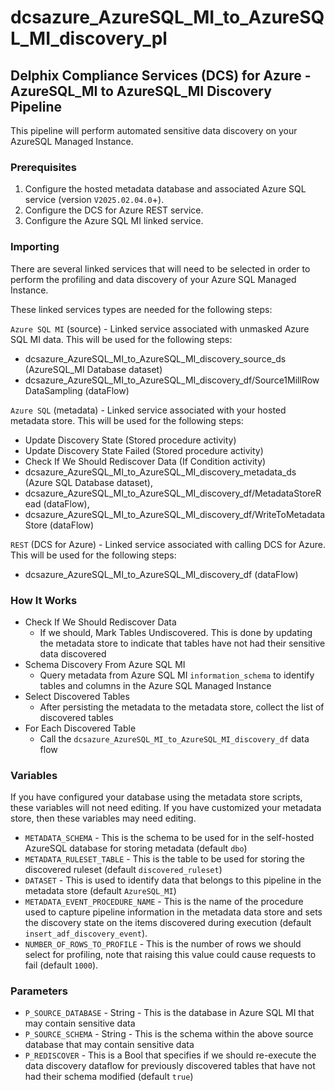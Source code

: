 # dcsazure_AzureSQL_MI_to_AzureSQL_MI_discovery_pl
## Delphix Compliance Services (DCS) for Azure - AzureSQL_MI to AzureSQL_MI Discovery Pipeline

This pipeline will perform automated sensitive data discovery on your AzureSQL Managed Instance.

### Prerequisites
1. Configure the hosted metadata database and associated Azure SQL service (version `V2025.02.04.0`+).
1. Configure the DCS for Azure REST service.
1. Configure the Azure SQL MI linked service.

### Importing
There are several linked services that will need to be selected in order to perform the profiling and data discovery of your Azure SQL Managed Instance.

These linked services types are needed for the following steps:


`Azure SQL MI` (source) - Linked service associated with unmasked Azure SQL MI data. This will be used for the following
steps:
* dcsazure_AzureSQL_MI_to_AzureSQL_MI_discovery_source_ds (AzureSQL_MI Database dataset)
* dcsazure_AzureSQL_MI_to_AzureSQL_MI_discovery_df/Source1MillRowDataSampling (dataFlow)

`Azure SQL` (metadata) - Linked service associated with your hosted metadata store. This will be used for the following
steps:
* Update Discovery State (Stored procedure activity)
* Update Discovery State Failed (Stored procedure activity)
* Check If We Should Rediscover Data (If Condition activity)
* dcsazure_AzureSQL_MI_to_AzureSQL_MI_discovery_metadata_ds (Azure SQL Database dataset),
* dcsazure_AzureSQL_MI_to_AzureSQL_MI_discovery_df/MetadataStoreRead (dataFlow),
* dcsazure_AzureSQL_MI_to_AzureSQL_MI_discovery_df/WriteToMetadataStore (dataFlow)

`REST` (DCS for Azure) - Linked service associated with calling DCS for Azure. This will be used for the following
  steps:
* dcsazure_AzureSQL_MI_to_AzureSQL_MI_discovery_df (dataFlow)

### How It Works

* Check If We Should Rediscover Data
  * If we should, Mark Tables Undiscovered. This is done by updating the metadata store to indicate that tables have not had their sensitive data discovered
* Schema Discovery From Azure SQL MI
  * Query metadata from Azure SQL MI `information_schema` to identify tables and columns in the Azure SQL Managed Instance
* Select Discovered Tables
  * After persisting the metadata to the metadata store, collect the list of discovered tables
* For Each Discovered Table
  * Call the `dcsazure_AzureSQL_MI_to_AzureSQL_MI_discovery_df` data flow

### Variables

If you have configured your database using the metadata store scripts, these variables will not need editing. If you
have customized your metadata store, then these variables may need editing.

* `METADATA_SCHEMA` - This is the schema to be used for in the self-hosted AzureSQL database for storing metadata
  (default `dbo`)
* `METADATA_RULESET_TABLE` - This is the table to be used for storing the discovered ruleset
  (default `discovered_ruleset`)
* `DATASET` - This is used to identify data that belongs to this pipeline in the metadata store (default `AzureSQL_MI`)
* `METADATA_EVENT_PROCEDURE_NAME` - This is the name of the procedure used to capture pipeline information in the metadata data store and sets the discovery state on the items discovered during execution (default `insert_adf_discovery_event`).
* `NUMBER_OF_ROWS_TO_PROFILE` - This is the number of rows we should select for profiling, note that raising this value could cause requests to fail (default `1000`).

### Parameters

* `P_SOURCE_DATABASE` - String - This is the database in Azure SQL MI that may contain sensitive data
* `P_SOURCE_SCHEMA` - String - This is the schema within the above source database that may contain sensitive data
* `P_REDISCOVER` - This is a Bool that specifies if we should re-execute the data discovery dataflow for previously discovered tables that have not had their schema modified (default `true`)
